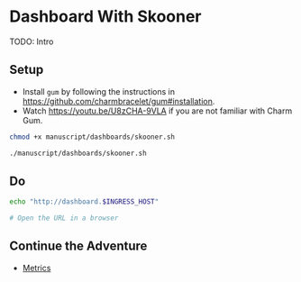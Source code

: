 # Dashboard With Skooner

TODO: Intro

## Setup

* Install `gum` by following the instructions in https://github.com/charmbracelet/gum#installation.
* Watch https://youtu.be/U8zCHA-9VLA if you are not familiar with Charm Gum.

```bash
chmod +x manuscript/dashboards/skooner.sh

./manuscript/dashboards/skooner.sh
```

## Do

```bash
echo "http://dashboard.$INGRESS_HOST"

# Open the URL in a browser
```

## Continue the Adventure

* [Metrics](../metrics/README.md)
